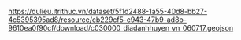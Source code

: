https://dulieu.itrithuc.vn/dataset/5f1d2488-1a55-40d8-bb27-4c5395395ad8/resource/cb229cf5-c943-47b9-ad8b-9610ea0f90cf/download/c030000_diadanhhuyen_vn_060717.geojson